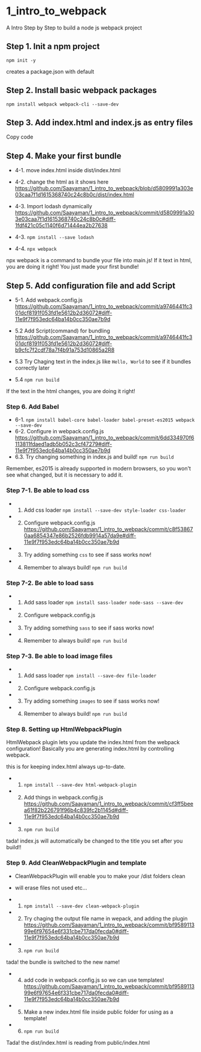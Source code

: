 # 1_intro_to_webpack
A Intro Step by Step to build a node js webpack project


## Step 1. Init a npm project

```
npm init -y
```

creates a package.json with default

## Step 2. Install basic webpack packages

```
npm install webpack webpack-cli --save-dev
```

## Step 3. Add index.html and index.js as entry files

Copy code

## Step 4. Make your first bundle

- 4-1. move index.html inside dist/index.html
- 4-2. change the html as it shows here https://github.com/Saayaman/1_intro_to_webpack/blob/d5809991a303e03caa7f1d1615368740c24c8b0c/dist/index.html
- 4-3. Import lodash dynamically
https://github.com/Saayaman/1_intro_to_webpack/commit/d5809991a303e03caa7f1d1615368740c24c8b0c#diff-1fdf421c05c1140f6d71444ea2b27638

- 4-3. ```npm install --save lodash```
- 4-4. ```npx webpack```
  
 npx webpack is a command to bundle your file into main.js!
 If it text in html, you are doing it right! You just made your first bundle!
 
 
## Step 5. Add configuration file and add Script

- 5-1. Add webpack.config.js
https://github.com/Saayaman/1_intro_to_webpack/commit/a9746441fc301dcf8191f053fd1e5612b2d36072#diff-11e9f7f953edc64ba14b0cc350ae7b9d

- 5.2 Add Script(command) for bundling
https://github.com/Saayaman/1_intro_to_webpack/commit/a9746441fc301dcf8191f053fd1e5612b2d36072#diff-b9cfc7f2cdf78a7f4b91a753d10865a2R8

- 5.3 Try Chaging text in the index.js like ```Hello, World``` to see if it bundles correctly later
- 5.4 ```npm run build```

If the text in the html changes, you are doing it right!

### Step 6. Add Babel

- 6-1. ```npm install babel-core babel-loader babel-preset-es2015 webpack --save-dev```
- 6-2. Configure in webpack.config.js https://github.com/Saayaman/1_intro_to_webpack/commit/6dd334970f6113811fdaed1adb5b052c3cf47279#diff-11e9f7f953edc64ba14b0cc350ae7b9d
- 6.3. Try changing something in index.js and build!
```npm run build```

Remember, es2015 is already supported in modern browsers, so you won't see what changed, but it is necessary to add it.


### Step 7-1. Be able to load css

- 1. Add css loader 
```npm install --save-dev style-loader css-loader```
- 2. Configure webpack.config.js
https://github.com/Saayaman/1_intro_to_webpack/commit/c8f538670aa6854347e86b2526fdb9914a57da9e#diff-11e9f7f953edc64ba14b0cc350ae7b9d
- 3. Try adding something ```css``` to see if sass works now!
- 4. Remember to always build! ```npm run build```

### Step 7-2. Be able to load sass

- 1. Add sass loader 
```npm install sass-loader node-sass --save-dev```
- 2. Configure webpack.config.js
- 3. Try adding something ```sass``` to see if sass works now!
- 4. Remember to always build! ```npm run build```


### Step 7-3. Be able to load image files

- 1. Add sass loader 
```npm install --save-dev file-loader```
- 2. Configure webpack.config.js 
- 3. Try adding something ```images``` to see if sass works now!
- 4. Remember to always build! ```npm run build```

### Step 8. Setting up HtmlWebpackPlugin

HtmlWebpack plugin lets you update the index.html from the webpack configuration!
Basically you are generating index.html by controlling webpack.

this is for keeping index.html always up-to-date.

- 1. ```npm install --save-dev html-webpack-plugin```
- 2. Add things in webpack.config.js
https://github.com/Saayaman/1_intro_to_webpack/commit/cf3ff5beea61f82b226791f96b4c839fc2b1145d#diff-11e9f7f953edc64ba14b0cc350ae7b9d
- 3. ```npm run build```

tada! index.js will automatically be changed to the title you set after you build!!


### Step 9. Add CleanWebpackPlugin and template

- CleanWebpackPlugin will enable you to make your /dist folders clean
- will erase files not used etc...

- 1. ```npm install --save-dev clean-webpack-plugin```
- 2. Try chaging the output file name in wepack, and adding the plugin https://github.com/Saayaman/1_intro_to_webpack/commit/bf958911399e6f97654e6f331cbe717da0fecda0#diff-11e9f7f953edc64ba14b0cc350ae7b9d
- 3. ```npm run build```

tada! the bundle is switched to the new name!

- 4. add code in webpack.config.js so we can use templates!
https://github.com/Saayaman/1_intro_to_webpack/commit/bf958911399e6f97654e6f331cbe717da0fecda0#diff-11e9f7f953edc64ba14b0cc350ae7b9d

- 5. Make a new index.html file inside public folder for using as a template!
- 6. ```npm run build```

Tada! the dist/index.html is reading from public/index.html

